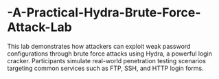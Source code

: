 # -A-Practical-Hydra-Brute-Force-Attack-Lab
This lab demonstrates how attackers can exploit weak password configurations through brute force attacks using Hydra, a powerful login cracker. Participants simulate real-world penetration testing scenarios targeting common services such as FTP, SSH, and HTTP login forms.
